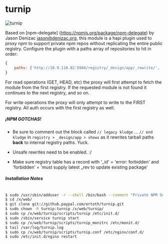 turnip
======

![turnip](https://github.paypal.com/ertoth/turnip/raw/master/img/tunip.png "turnip")

Based on [npm-delegate] (https://npmjs.org/package/npm-delegate) by Jason Denizac <jason@denizac.org>, this module
is a hapi plugin used to proxy npm to support private npm repos without replicating the entire public registry.
Configure the plugin with a paths array of repositories to hit in order:

```javascript
{
    paths: ['http://10.9.110.82:5984/registry/_design/app/_rewrite/', 'http://registry.npmjs.org/']
}
```

For read operations (GET, HEAD, etc) the proxy will first attempt to fetch the module from the first registry.
If the requested module is not found it continues to the next registry, and so on.

For write operations the proxy will only attempt to write to the FIRST registry. All auth occurs with the first registry as well.



##### **¡NPM GOTCHAS!**
- Be sure to comment out the block called `// legacy kludge` ... `// end kludge` in
`registry > _design/app > shows` as it rewrites tarball paths **back** to internal registry paths. Yuck.

- Unsafe rewrites need to be enabled. :/

- Make sure registry table has a record with '_id' = 'error: forbidden' and 'forbidden' = 'must supply latest _rev to update existing package'



##### Installation Notes

```bash

$ sudo /usr/sbin/adduser -r --shell /bin/bash --comment "Private NPM Server User Account" turnip
$ cd /x/web/
$ git clone git://github.paypal.com/ertoth/turnip.git
$ sudo chown -R turnip:turnip /x/web/turnip/
$ sudo cp /x/web/turnip/scripts/turnip /etc/init.d/
$ sudo /sbin/service turnip start
$ sudo cp /x/web/turnip/scripts/turnip_monitrc /etc/monit.d/
$ tail /var/log/turnip.log
$ sudo cp /x/web/turnip/scripts/turnip.conf /etc/nginx/conf.d/
$ sudo /etc/init.d/nginx restart
```